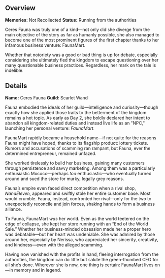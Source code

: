 <!-- title: Ceres Fauna -->
<!-- quote: Shield for sale! Get your shield now at the End of the World sale! -->
<!-- chapters: 0 -->
<!-- images: (Fauna, along with Bijou, as seen in a battle), (FaunaMart's lottery ticket), (Ina in Chapter 2's Ending)  -->
<!-- model: false -->

## Overview

**Memories:** Not Recollected
**Status:** Running from the authorities

Ceres Fauna was truly one of a kind—not only did she diverge from the main objective of the story as far as humanly possible, she also managed to become one of the most prominent figures of the first chapter thanks to her infamous business venture: FaunaMart.

Whether that notoriety was a good or bad thing is up for debate, especially considering she ultimately fled the kingdom to escape questioning over her many questionable business practices. Regardless, her mark on the tale is indelible.

## Details

**Name:** Ceres Fauna
**Guild:** Scarlet Wand

Fauna embodied the ideals of her guild—intelligence and curiosity—though exactly how she applied those traits to the betterment of the kingdom remains a hot topic. As early as Day 2, she boldly declared her intent to abandon all kingdom-related duties and instead live life as an "NPC," launching her personal venture: _FaunaMart_.

FaunaMart rapidly became a household name—if not quite for the reasons Fauna might have hoped, thanks to its flagship product: lottery tickets. Rumors and accusations of scamming ran rampant, but Fauna, ever the determined entrepreneur, remained unfazed.

She worked tirelessly to build her business, gaining many customers through persistence and savvy marketing. Among them was a particularly enthusiastic Mococo—perhaps _too_ enthusiastic—who eventually turned around and sued the store for murky, legally grey reasons.

Fauna’s empire even faced direct competition when a rival shop, _NanaEleven_, appeared and swiftly stole her entire customer base. Most would crumble. Fauna, instead, confronted her rival—only for the two to unexpectedly reconcile and join forces, shaking hands to form a business alliance.

To Fauna, FaunaMart _was_ her world. Even as the world teetered on the edge of collapse, she kept her store running with an “End of the World Sale.” Whether her business-minded obsession made her a proper hero was debatable—but her heart was undeniable. She was admired by those around her, especially by Nerissa, who appreciated her sincerity, creativity, and kindness—even with the alleged scamming.

Having now vanished with the profits in hand, fleeing interrogation from the authorities, the kingdom can do little but salute the green-thumbed CEO for all she’s done. Wherever she is now, one thing is certain: FaunaMart lives on—in memory and in legend.
